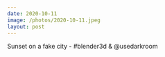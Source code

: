 ```yaml
---
date: 2020-10-11
image: /photos/2020-10-11.jpeg
layout: post
---
```


Sunset on a fake city - #blender3d & @usedarkroom
